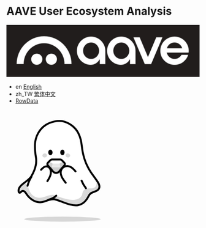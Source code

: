 # AAVE User Ecosystem Analysis

![image](/image/AAVE.jpg)

- en [English](Readme/README_EN.md)
- zh_TW [繁体中文](Readme/README_zh_TW.md)
- [RowData](https://www.kaggle.com/datasets/abcd334/aave-transactions-across-different-blockchains)

<svg width="275" height="294" viewBox="0 0 275 294" fill="none" xmlns="http://www.w3.org/2000/svg">
<path d="M77.062 126.379C74.354 109.859 72.3466 105.844 74.4768 89.3021C77.0408 69.4482 90.2483 50.7354 107.012 39.7879C120.484 30.9897 137.973 28.8714 153.332 33.6545C168.69 38.4446 181.728 49.9058 188.964 64.2765C198.154 82.5321 194.112 89.966 197.942 110.032C202.372 133.214 212.44 155.299 227.028 173.852C230.332 178.043 233.893 182.113 236.265 186.897C238.635 191.688 244.526 199.935 242.556 204.901C237.807 216.869 226.956 211.677 218.599 221.476C212.492 228.641 204.798 242.561 195.376 248.171C187.361 252.942 172.397 250.315 172.397 250.315L146.482 243.06C146.482 243.06 135.076 242.202 132.551 238.811L132.544 238.81C126.888 233.849 119.227 234.788 111.975 236.785C104.724 238.774 97.8245 242.268 90.3441 243.06C75.0395 244.674 60.5592 234.375 52.1686 221.476C50.7298 219.256 49.3683 216.903 47.2762 215.297C45.177 213.689 42.0784 213.033 39.9072 214.537C37.9701 215.872 36.6315 218.799 34.3191 218.352C32.4695 218.002 31.8451 215.699 31.6865 213.819C30.2519 197.239 57.9347 188.069 66.2845 173.672C74.6404 159.284 77.7559 140.107 76.3284 126.503L77.062 126.379Z" fill="white" fill-opacity="0.9" style="fill:white;fill-opacity:0.9;"/>
<ellipse cx="130.101" cy="110.55" rx="39.6338" ry="38.4487" transform="rotate(-1.40641 130.101 110.55)" fill="white" style="fill:white;fill-opacity:1;"/>
<path d="M31.4935 218.003L33.5938 203.648L44.7444 192.984C50.2333 192.565 53.04 196.25 55.5763 201.145C58.1126 206.04 59.1884 211.582 61.742 216.458C66.618 225.764 77.0973 231.842 87.5922 231.44C99.8449 230.977 111.179 222.56 123.353 224.023C130.811 224.918 171.993 247.038 191.661 231.44C202.339 222.973 193.916 217.052 205.822 208.285C210.536 204.812 227.088 210.571 233.166 201.387C240.388 190.474 226.281 174.219 221.885 169.833C227.42 175.326 233.097 181.034 235.93 188.3C238.764 195.558 246.11 203.325 240.094 208.285C234.9 212.57 229.422 213.55 223.676 217.06C212.185 224.074 212.076 228.94 203.893 239.625C197.908 247.437 187.497 251.219 177.694 250.298C167.892 249.378 154.314 249.854 147.539 242.713C142.209 237.099 132.087 236.849 124.535 235.116C116.794 233.341 109.258 238.071 101.721 240.582C86.5731 245.623 68.6658 241.016 57.8432 229.279C52.4399 223.43 48.2393 215.682 40.7207 213.08C39.6457 216.428 35.9316 218.696 31.4942 218.003C30.1834 183.974 31.4935 218.003 31.4935 218.003Z" fill="black" fill-opacity="0.15" style="fill:black;fill-opacity:0.15;"/>
<path d="M90.2989 158.187C94.0831 153.894 98.4724 149.286 103.853 149.131C108.775 149 113.19 152.975 114.924 157.966C116.664 162.952 116.07 168.685 114.324 173.776C112.573 178.859 109.744 183.427 106.947 187.941" stroke="black" style="stroke:black;stroke-opacity:1;" stroke-width="5" stroke-linecap="round" stroke-linejoin="round"/>
<path d="M180.304 162.427C177.552 159.156 174.775 155.857 171.246 153.201C167.718 150.544 163.325 148.558 158.751 148.455C151.75 148.29 145.534 152.744 143.125 158.346C140.715 163.948 141.614 170.406 144.148 176.153C146.683 181.899 150.739 187.078 154.761 192.195" stroke="black" style="stroke:black;stroke-opacity:1;" stroke-width="5" stroke-linecap="round" stroke-linejoin="round"/>
<path d="M55.0564 200.033C57.1884 191.781 60.6077 183.868 65.1533 176.655" stroke="black" style="stroke:black;stroke-opacity:1;" stroke-width="5" stroke-linecap="round" stroke-linejoin="round"/>
<path d="M196.115 186.727C198.988 193.817 202.844 200.51 207.532 206.558" stroke="black" style="stroke:black;stroke-opacity:1;" stroke-width="5" stroke-linecap="round" stroke-linejoin="round"/>
<ellipse cx="99.7855" cy="120.648" rx="5.25676" ry="5.99297" transform="rotate(-99.0809 99.7855 120.648)" fill="black" fill-opacity="0.15" style="fill:black;fill-opacity:0.15;"/>
<ellipse cx="5.25676" cy="5.99297" rx="5.25676" ry="5.99297" transform="matrix(0.157828 -0.987467 -0.987467 -0.157828 165.432 126.785)" fill="black" fill-opacity="0.15" style="fill:black;fill-opacity:0.15;"/>
<path d="M110.528 108.042C111.43 106.681 112.816 105.657 114.51 105.572C116.205 105.486 117.661 106.365 118.66 107.632C119.66 108.902 120.276 110.636 120.342 112.532C120.412 114.429 119.923 116.22 119.019 117.586C118.117 118.949 116.731 119.974 115.037 120.058C113.34 120.144 111.884 119.262 110.886 117.994C109.885 116.723 109.269 114.987 109.203 113.091C109.134 111.197 109.624 109.408 110.528 108.042Z" fill="black" style="fill:black;fill-opacity:1;"/>
<path d="M142.014 107.848C142.979 106.53 144.41 105.572 146.106 105.566C147.804 105.56 149.218 106.506 150.156 107.818C151.096 109.133 151.63 110.895 151.607 112.791C151.588 114.69 151.016 116.456 150.048 117.779C149.084 119.098 147.652 120.056 145.956 120.061C144.257 120.068 142.843 119.119 141.905 117.805C140.965 116.489 140.431 114.726 140.454 112.829C140.474 110.934 141.047 109.169 142.014 107.848Z" fill="black" style="fill:black;fill-opacity:1;"/>
<path d="M129.959 225.828C125.797 230.753 115.218 234.996 109.256 236.848" stroke="black" style="stroke:black;stroke-opacity:1;" stroke-width="5" stroke-linecap="round" stroke-linejoin="round"/>
<path d="M118.415 152.008L129.632 171.005L105.232 143.311L118.415 152.008Z" fill="#181818" fill-opacity="0.4" style="fill:#181818;fill:color(display-p3 0.0929 0.0929 0.0929);fill-opacity:0.4;"/>
<path d="M140.85 152.008L129.632 171.005L118.415 152.008L140.85 152.008Z" fill="#848484" fill-opacity="0.4" style="fill:#848484;fill:color(display-p3 0.5191 0.5191 0.5191);fill-opacity:0.4;"/>
<path d="M154.032 143.31L129.632 171.005L140.85 152.008L154.032 143.31Z" fill="#181818" fill-opacity="0.4" style="fill:#181818;fill:color(display-p3 0.0929 0.0929 0.0929);fill-opacity:0.4;"/>
<path d="M148.114 136.315L154.032 143.31L140.85 152.008L138.572 141.903L148.114 136.315Z" fill="#848484" fill-opacity="0.4" style="fill:#848484;fill:color(display-p3 0.5191 0.5191 0.5191);fill-opacity:0.4;"/>
<path d="M138.572 141.903L140.85 152.008L118.415 152.008L120.687 141.903L138.572 141.903Z" fill="#C7C7C7" fill-opacity="0.4" style="fill:#C7C7C7;fill:color(display-p3 0.7786 0.7786 0.7786);fill-opacity:0.4;"/>
<path d="M120.687 141.903L118.415 152.008L105.232 143.311L111.151 136.315L120.687 141.903Z" fill="#848484" fill-opacity="0.4" style="fill:#848484;fill:color(display-p3 0.5191 0.5191 0.5191);fill-opacity:0.4;"/>
<path d="M148.114 136.315L138.572 141.903L120.687 141.903L111.151 136.315L116.812 131.352L142.452 131.352L148.114 136.315Z" fill="white" fill-opacity="0.4" style="fill:white;fill-opacity:0.4;"/>
<path d="M114.852 133.072L115.456 132.542C116.332 131.775 117.456 131.352 118.62 131.352L140.643 131.352C141.807 131.352 142.932 131.775 143.807 132.542L144.411 133.072C146.875 135.232 149.175 137.573 151.292 140.075C152.875 141.946 152.884 144.685 151.312 146.566L138.072 162.408C133.675 167.669 125.588 167.669 121.191 162.408L107.952 146.566C106.38 144.685 106.388 141.946 107.971 140.075C110.088 137.573 112.388 135.232 114.852 133.072Z" stroke="black" style="stroke:black;stroke-opacity:1;" stroke-width="5" stroke-linecap="round" stroke-linejoin="round"/>
<path d="M60.0388 141.794L43.0233 137.438" stroke="white" stroke-opacity="0.3" style="stroke:white;stroke-opacity:0.3;" stroke-width="5" stroke-linecap="round" stroke-linejoin="round"/>
<path d="M62.6589 131.569L54.248 123.344" stroke="white" stroke-opacity="0.3" style="stroke:white;stroke-opacity:0.3;" stroke-width="5" stroke-linecap="round" stroke-linejoin="round"/>
<path d="M57.4226 152.015L46.0938 155.188" stroke="white" stroke-opacity="0.3" style="stroke:white;stroke-opacity:0.3;" stroke-width="5" stroke-linecap="round" stroke-linejoin="round"/>
<path d="M218.357 132.027L235.504 128.222" stroke="white" stroke-opacity="0.3" style="stroke:white;stroke-opacity:0.3;" stroke-width="5" stroke-linecap="round" stroke-linejoin="round"/>
<path d="M220.641 142.327L231.861 145.863" stroke="white" stroke-opacity="0.3" style="stroke:white;stroke-opacity:0.3;" stroke-width="5" stroke-linecap="round" stroke-linejoin="round"/>
<path d="M216.07 121.723L224.742 113.773" stroke="white" stroke-opacity="0.3" style="stroke:white;stroke-opacity:0.3;" stroke-width="5" stroke-linecap="round" stroke-linejoin="round"/>
<path d="M64.9979 175.361C73.3538 160.973 79.7705 142.899 77.0625 126.379C74.3544 109.859 74.069 104.094 74.5264 91.9829C75.2819 71.9784 85.3967 52.0827 102.16 41.1353C115.632 32.337 136.1 27.4965 151.459 32.2796C166.817 37.0697 180.362 47.9431 187.597 62.3137C196.787 80.5694 195.247 91.7997 199.076 111.866C202.827 131.497 209.488 148.507 220.647 165.087C226.904 174.133 232.737 181.457 238.708 190.732C242.67 196.575 244.98 205.042 239.137 210.484C235.626 213.923 230.692 215.053 226.315 216.813C219.779 219.087 217.05 221.559 214.053 227.745C208.74 238.414 199.349 248.908 186.119 250.93C166.372 253.948 139.781 238.16 125.616 235.492C121.313 234.682 116.562 235.522 111.976 236.785C104.725 238.774 97.8251 242.267 90.3448 243.06C75.0401 244.673 60.5598 234.375 52.1693 221.476C50.7305 219.256 49.369 216.903 47.2768 215.296C45.1776 213.688 42.0791 213.033 39.9078 214.537C37.9707 215.872 36.6321 218.799 34.3197 218.352C32.4701 218.002 31.8457 215.699 31.6871 213.819C30.2526 197.239 56.6481 189.758 64.9979 175.361Z" stroke="black" style="stroke:black;stroke-opacity:1;" stroke-width="5" stroke-linecap="round" stroke-linejoin="round"/>
<g style="mix-blend-mode:plus-darker">
<ellipse cx="146.238" cy="287.428" rx="99.9565" ry="6.57287" fill="black" fill-opacity="0.15" style="fill:black;fill-opacity:0.15;"/>
</g>
</svg>
